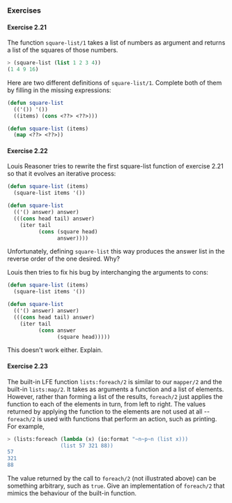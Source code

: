 ### Exercises

#### Exercise 2.21

The function ``square-list/1`` takes a list of numbers as argument and returns a list of the squares of those numbers.

```lisp
> (square-list (list 1 2 3 4))
(1 4 9 16)
```

Here are two different definitions of ``square-list/1``. Complete both of them by filling in the missing expressions:

```lisp
(defun square-list
  (('()) '())
  ((items) (cons <??> <??>)))
```
```lisp
(defun square-list (items)
  (map <??> <??>))
```

#### Exercise 2.22

Louis Reasoner tries to rewrite the first square-list function of exercise 2.21 so that it evolves an iterative process:

```lisp
(defun square-list (items)
  (square-list items '())

(defun square-list
  (('() answer) answer)
  (((cons head tail) answer)
    (iter tail
          (cons (square head)
                answer))))
```

Unfortunately, defining ``square-list`` this way produces the answer list in the reverse order of the one desired. Why?

Louis then tries to fix his bug by interchanging the arguments to cons:

```lisp
(defun square-list (items)
  (square-list items '())

(defun square-list
  (('() answer) answer)
  (((cons head tail) answer)
    (iter tail
          (cons answer
                (square head)))))
```

This doesn't work either. Explain.

#### Exercise 2.23

The built-in LFE function ``lists:foreach/2`` is similar to our ``mapper/2`` and the built-in ``lists:map/2``. It takes as arguments a function and a list of elements. However, rather than forming a list of the results, ``foreach/2`` just applies the function to each of the elements in turn, from left to right. The values returned by applying the function to the elements are not used at all -- ``foreach/2`` is used with functions that perform an action, such as printing. For example,

```lisp
> (lists:foreach (lambda (x) (io:format "~n~p~n (list x)))
                 (list 57 321 88))
57
321
88
```

The value returned by the call to ``foreach/2`` (not illustrated above) can be something arbitrary, such as ``true``. Give an implementation of ``foreach/2`` that mimics the behaviour of the built-in function.
